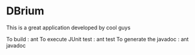 # DBrium
This is a great application developed by cool guys

To build : ant
To execute JUnit test : ant test
To generate the javadoc : ant javadoc